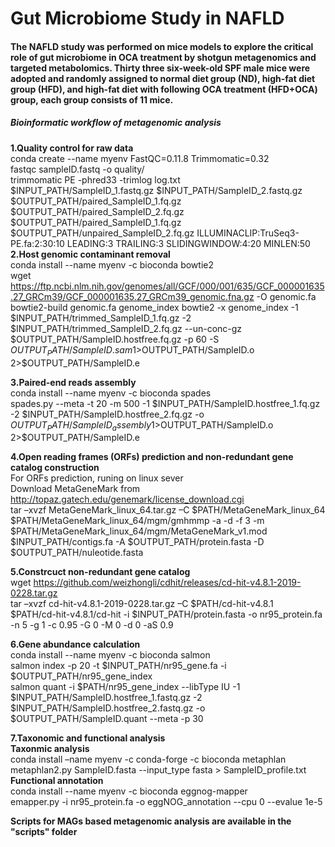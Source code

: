 # Gut Microbiome Study in NAFLD
#### The NAFLD study was performed on mice models to explore the critical role of gut microbiome in OCA treatment by shotgun metagenomics and targeted metabolomics. Thirty three six-week-old SPF male mice were adopted and randomly assigned to normal diet group (ND), high-fat diet group (HFD), and high-fat diet with following OCA treatment (HFD+OCA) group, each group consists of 11 mice. 
##### Bioinformatic workflow of metagenomic analysis
**1.Quality control for raw data**  
    conda create --name myenv FastQC=0.11.8 Trimmomatic=0.32  
    fastqc sampleID.fastq -o quality/  
    trimmomatic PE -phred33 -trimlog log.txt $INPUT_PATH/SampleID_1.fastq.gz $INPUT_PATH/SampleID_2.fastq.gz $OUTPUT_PATH/paired_SampleID_1.fq.gz $OUTPUT_PATH/paired_SampleID_2.fq.gz $OUTPUT_PATH/paired_SampleID_1.fq.gz $OUTPUT_PATH/unpaired_SampleID_2.fq.gz ILLUMINACLIP:TruSeq3-PE.fa:2:30:10 LEADING:3 TRAILING:3 SLIDINGWINDOW:4:20 MINLEN:50  
**2.Host genomic contaminant removal**  
    conda install --name myenv -c bioconda bowtie2  
    wget https://ftp.ncbi.nlm.nih.gov/genomes/all/GCF/000/001/635/GCF_000001635.27_GRCm39/GCF_000001635.27_GRCm39_genomic.fna.gz -O genomic.fa  
    bowtie2-build genomic.fa genome_index bowtie2 -x genome_index -1 $INPUT_PATH/trimmed_SampleID_1.fq.gz -2 $INPUT_PATH/trimmed_SampleID_2.fq.gz --un-conc-gz $OUTPUT_PATH/SampleID.hostfree.fq.gz -p 60 -S $OUTPUT_PATH/SampleID.sam 1>$OUTPUT_PATH/SampleID.o 2>$OUTPUT_PATH/SampleID.e  

**3.Paired-end reads assembly**  
    conda install --name myenv -c bioconda spades  
    spades.py --meta -t 20 -m 500 -1 $INPUT_PATH/SampleID.hostfree_1.fq.gz -2 $INPUT_PATH/SampleID.hostfree_2.fq.gz -o $OUTPUT_PATH/SampleID_assembly 1>$OUTPUT_PATH/SampleID.o 2>$OUTPUT_PATH/SampleID.e  

**4.Open reading frames (ORFs) prediction and non-redundant gene catalog construction**  
    For ORFs prediction, runing on linux sever  
    Download MetaGeneMark from http://topaz.gatech.edu/genemark/license_download.cgi  
    tar –xvzf MetaGeneMark_linux_64.tar.gz –C $PATH/MetaGeneMark_linux_64  
    $PATH/MetaGeneMark_linux_64/mgm/gmhmmp -a -d -f 3 -m $PATH/MetaGeneMark_linux_64/mgm/MetaGeneMark_v1.mod $INPUT_PATH/contigs.fa -A $OUTPUT_PATH/protein.fasta -D $OUTPUT_PATH/nuleotide.fasta  

**5.Constrcuct non-redundant gene catalog**  
    wget https://github.com/weizhongli/cdhit/releases/cd-hit-v4.8.1-2019-0228.tar.gz  
    tar –xvzf cd-hit-v4.8.1-2019-0228.tar.gz –C $PATH/cd-hit-v4.8.1  
    $PATH/cd-hit-v4.8.1/cd-hit -i $INPUT_PATH/protein.fasta -o nr95_protein.fa -n 5 -g 1 -c 0.95 -G 0 -M 0 -d 0 -aS 0.9  
    
**6.Gene abundance calculation**  
    conda install --name myenv -c bioconda salmon  
    salmon index -p 20 -t $INPUT_PATH/nr95_gene.fa -i $OUTPUT_PATH/nr95_gene_index  
    salmon quant -i $PATH/nr95_gene_index --libType IU -1 $INPUT_PATH/SampleID.hostfree_1.fastq.gz -2 $INPUT_PATH/SampleID.hostfree_2.fastq.gz -o $OUTPUT_PATH/SampleID.quant --meta -p 30  
    
**7.Taxonomic and functional analysis**  
    **Taxonmic analysis**  
    conda install –name myenv -c conda-forge -c bioconda metaphlan  
    metaphlan2.py SampleID.fasta --input_type fasta > SampleID_profile.txt  
    **Functional annotation**  
    conda install --name myenv -c bioconda eggnog-mapper  
    emapper.py -i nr95_protein.fa -o eggNOG_annotation --cpu 0 --evalue 1e-5

**Scripts for MAGs based metagenomic analysis are available in the "scripts" folder**
